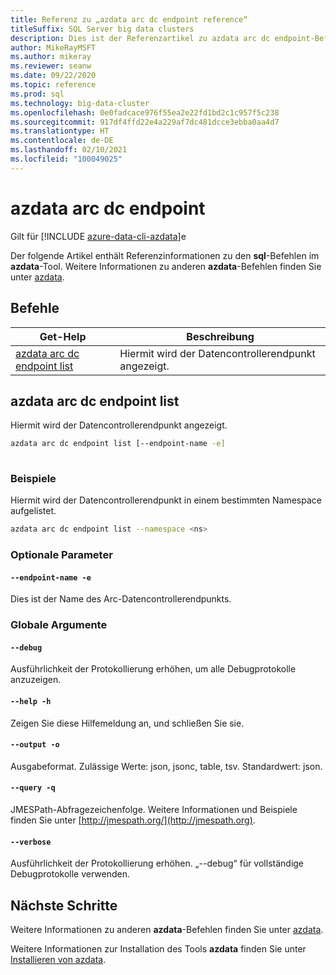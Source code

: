 ```yaml
---
title: Referenz zu „azdata arc dc endpoint reference“
titleSuffix: SQL Server big data clusters
description: Dies ist der Referenzartikel zu azdata arc dc endpoint-Befehlen.
author: MikeRayMSFT
ms.author: mikeray
ms.reviewer: seanw
ms.date: 09/22/2020
ms.topic: reference
ms.prod: sql
ms.technology: big-data-cluster
ms.openlocfilehash: 0e0fadcace976f55ea2e22fd1bd2c1c957f5c238
ms.sourcegitcommit: 917df4ffd22e4a229af7dc481dcce3ebba0aa4d7
ms.translationtype: HT
ms.contentlocale: de-DE
ms.lasthandoff: 02/10/2021
ms.locfileid: "100049025"
---
```

# <a name="azdata-arc-dc-endpoint"></a>azdata arc dc endpoint

Gilt für [!INCLUDE [azure-data-cli-azdata](../../includes/azure-data-cli-azdata.md)]e

Der folgende Artikel enthält Referenzinformationen zu den **sql**-Befehlen im **azdata**-Tool. Weitere Informationen zu anderen **azdata**-Befehlen finden Sie unter [azdata](reference-azdata.md).

## <a name="commands"></a>Befehle

|Get-Help|Beschreibung|
| --- | --- |
[azdata arc dc endpoint list](#azdata-arc-dc-endpoint-list) | Hiermit wird der Datencontrollerendpunkt angezeigt.
## <a name="azdata-arc-dc-endpoint-list"></a>azdata arc dc endpoint list
Hiermit wird der Datencontrollerendpunkt angezeigt.
```bash
azdata arc dc endpoint list [--endpoint-name -e] 
                            
```
### <a name="examples"></a>Beispiele
Hiermit wird der Datencontrollerendpunkt in einem bestimmten Namespace aufgelistet.
```bash
azdata arc dc endpoint list --namespace <ns>
```
### <a name="optional-parameters"></a>Optionale Parameter
#### `--endpoint-name -e`
Dies ist der Name des Arc-Datencontrollerendpunkts.
### <a name="global-arguments"></a>Globale Argumente
#### `--debug`
Ausführlichkeit der Protokollierung erhöhen, um alle Debugprotokolle anzuzeigen.
#### `--help -h`
Zeigen Sie diese Hilfemeldung an, und schließen Sie sie.
#### `--output -o`
Ausgabeformat.  Zulässige Werte: json, jsonc, table, tsv.  Standardwert: json.
#### `--query -q`
JMESPath-Abfragezeichenfolge. Weitere Informationen und Beispiele finden Sie unter [http://jmespath.org/](http://jmespath.org).
#### `--verbose`
Ausführlichkeit der Protokollierung erhöhen. „--debug“ für vollständige Debugprotokolle verwenden.

## <a name="next-steps"></a>Nächste Schritte

Weitere Informationen zu anderen **azdata**-Befehlen finden Sie unter [azdata](reference-azdata.md). 

Weitere Informationen zur Installation des Tools **azdata** finden Sie unter [Installieren von azdata](..\install\deploy-install-azdata.md).

